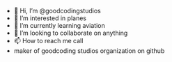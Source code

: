- 👋 Hi, I’m @goodcodingstudios
- 👀 I’m interested in planes
- 🌱 I’m currently learning aviation
- 💞️ I’m looking to collaborate on anything
- 📫 How to reach me call
- maker of goodcoding studios organization on github


